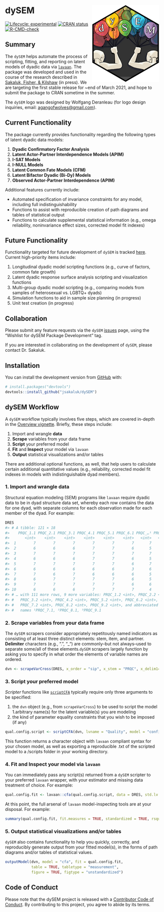 
<!-- README.md is generated from README.Rmd. Please edit that file -->

# dySEM <img src="man/figures/logo.png" align="right" />

<!-- badges: start -->

[![Lifecycle:
experimental](https://img.shields.io/badge/lifecycle-maturing-blue.svg)](https://www.tidyverse.org/lifecycle/#maturing)
[![CRAN
status](https://www.r-pkg.org/badges/version/dySEM)](https://CRAN.R-project.org/package=dySEM)
[![R-CMD-check](https://github.com/jsakaluk/dySEM/actions/workflows/R-CMD-check.yaml/badge.svg)](https://github.com/jsakaluk/dySEM/actions/workflows/R-CMD-check.yaml)
<!-- badges: end -->

## Summary

The `dySEM` helps automate the process of scripting, fitting, and
reporting on latent models of dyadic data via
[`lavaan`](http://lavaan.ugent.be). The package was developed and used
in the course of the research described in [Sakaluk, Fisher, &
Kilshaw](https://psyarxiv.com/9vcnz/) (in press). We are targeting the
first stable release for \~end of March 2021, and hope to submit the
package to CRAN sometime in the summer.

The `dySEM` logo was designed by Wolfgang Deranleau (for logo design
inquiries, email: <agangofwolves@gmail.com>).

## Current Functionality

The package currently provides functionality regarding the following
types of latent dyadic data models:

1.  **Dyadic Confirmatory Factor Analysis**
2.  **Latent Actor-Partner Interdependence Models (APIM)**
3.  **I-SAT Models**
4.  **I-NULL Models**
5.  **Latent Common Fate Models (CFM)**
6.  **Latent Bifactor Dyadic (Bi-Dy) Models**
7.  **Observed Actor-Partner Interdependence (APIM)**

Additional features currently include:

- Automated specification of invariance constraints for any model,
  including full indistinguishability
- Functions to assist with reproducible creation of path diagrams and
  tables of statistical output
- Functions to calculate supplemental statistical information (e.g.,
  omega reliability, noninvariance effect sizes, corrected model fit
  indexes)

## Future Functionality

Functionality targeted for future development of `dySEM` is tracked
[here](https://github.com/jsakaluk/dySEM/projects/1). Current
high-priority items include:

1.  Longitudinal dyadic model scripting functions (e.g., curve of
    factors, common fate growth)
2.  Latent dyadic response surface analysis scripting and visualization
    functions
3.  Multi-group dyadic model scripting (e.g., comparing models from
    samples of heterosexual vs. LGBTQ+ dyads)
4.  Simulation functions to aid in sample size planning (in progress)
5.  Unit test creation (in progress)

## Collaboration

Please submit any feature requests via the `dySEM`
[issues](https://github.com/jsakaluk/dySEM/issues) page, using the
“Wishlist for dySEM Package Development” tag.

If you are interested in collaborating on the development of `dySEM`,
please contact Dr. Sakaluk.

## Installation

You can install the development version from
[GitHub](https://github.com/) with:

``` r
# install.packages("devtools")
devtools::install_github("jsakaluk/dySEM")
```

## dySEM Workflow

A `dySEM` workflow typically involves five steps, which are covered
in-depth in the [Overview
vignette](https://jsakaluk.github.io/dySEM/articles/dySEM.html).
Briefly, these steps include:

1.  Import and wrangle **data**
2.  **Scrape** variables from your data frame
3.  **Script** your preferred model
4.  **Fit** and **Inspect** your model via `lavaan`
5.  **Output** statistical visualizations and/or tables

There are additional optional functions, as well, that help users to
calculate certain additional quantitative values (e.g., reliability,
corrected model fit indexes in models with indistinguishable dyad
members).

### 1. Import and wrangle **data**

Structural equation modeling (SEM) programs like `lavaan` require dyadic
data to be in dyad structure data set, whereby each row contains the
data for one dyad, with separate columns for each observation made for
each member of the dyad. For example:

``` r
DRES
#> # A tibble: 121 × 18
#>    PRQC_1.1 PRQC_2.1 PRQC_3.1 PRQC_4.1 PRQC_5.1 PRQC_6.1 PRQC_…¹ PRQC_…² PRQC_…³
#>       <int>    <int>    <int>    <int>    <int>    <int>   <int>   <int>   <int>
#>  1        7        7        7        7        7        7       7       5       5
#>  2        6        6        6        7        7        6       5       5       5
#>  3        7        7        7        7        7        7       7       6       5
#>  4        6        6        6        7        7        6       5       6       6
#>  5        7        7        7        7        7        6       7       6       6
#>  6        6        6        6        6        6        3       6       5       5
#>  7        7        6        7        6        6        6       5       6       6
#>  8        6        7        7        7        7        6       5       6       6
#>  9        7        7        7        7        7        6       6       6       6
#> 10        6        6        6        7        7        7       4       4       4
#> # … with 111 more rows, 9 more variables: PRQC_1.2 <int>, PRQC_2.2 <int>,
#> #   PRQC_3.2 <int>, PRQC_4.2 <int>, PRQC_5.2 <int>, PRQC_6.2 <int>,
#> #   PRQC_7.2 <int>, PRQC_8.2 <int>, PRQC_9.2 <int>, and abbreviated variable
#> #   names ¹​PRQC_7.1, ²​PRQC_8.1, ³​PRQC_9.1
```

### 2. **Scrape** variables from your data frame

The `dySEM` scrapers consider appropriately repetitously named
indicators as consisting of at least three distinct elements: stem,
item, and partner. **Delimiter** characters (e.g., “.”, “\_“) are
commonly–but not always–used to separate some/all of these
elements.`dySEM` scrapers largely function by asking you to specify in
what order the elements of variable names are ordered.

``` r
dvn <- scrapeVarCross(DRES, x_order = "sip", x_stem = "PRQC", x_delim1="_",x_delim2=".",  distinguish_1="1", distinguish_2="2")
```

### 3. **Script** your preferred model

*Scripter* functions like
[`scriptCFA`](https://github.com/jsakaluk/dySEM/blob/master/R/scriptCFA.R)
typically require only three arguments to be specified:

1.  the `dvn` object (e.g., from `scrapeVarCross`) to be used to script
    the model 1.arbitrary name(s) for the latent variable(s) you are
    modeling
2.  the kind of parameter equality constraints that you wish to be
    imposed (if any)

``` r
qual.config.script <- scriptCFA(dvn, lvname = "Quality", model = "configural")
```

This function returns a character object with `lavaan` compliant syntax
for your chosen model, as well as exporting a reproducible .txt of the
scripted model to a /scripts folder in your working directory.

### 4. **Fit** and **Inspect** your model via `lavaan`

You can immediately pass any script(s) returned from a `dySEM` scripter
to your preferred `lavaan` wrapper, with your estimator and missing data
treatment of choice. For example:

``` r
qual.config.fit <- lavaan::cfa(qual.config.script, data = DRES, std.lv = FALSE, auto.fix.first= FALSE, meanstructure = TRUE)
```

At this point, the full arsenal of `lavaan` model-inspecting tools are
at your disposal. For example:

``` r
summary(qual.config.fit, fit.measures = TRUE, standardized = TRUE, rsquare = TRUE)
```

### 5. **Output** statistical visualizations and/or tables

`dySEM` also contains functionality to help you quickly, correctly, and
reproducibly generate output from your fitted model(s), in the forms of
path diagrams and/or tables of statistical values.

``` r
outputModel(dvn, model = "cfa", fit = qual.config.fit, 
            table = TRUE, tabletype = "measurement", 
            figure = TRUE, figtype = "unstandardized")
```

## Code of Conduct

Please note that the dySEM project is released with a [Contributor Code
of Conduct](https://jsakaluk.github.io/dySEM/CODE_OF_CONDUCT.html). By
contributing to this project, you agree to abide by its terms.
